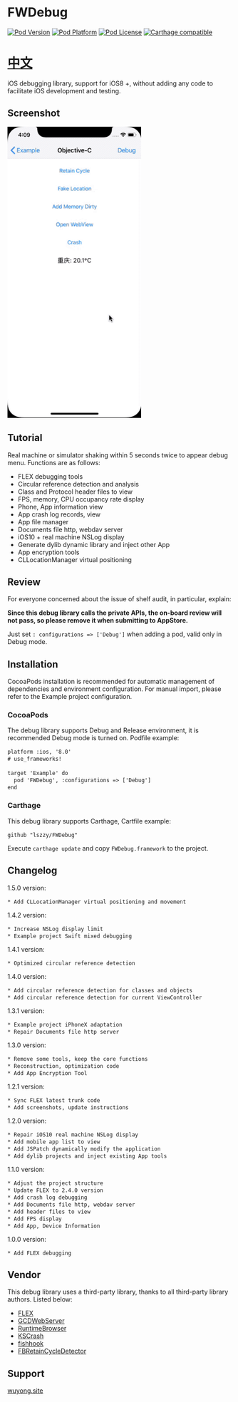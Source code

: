 # FWDebug

[![Pod Version](http://img.shields.io/cocoapods/v/FWDebug.svg?style=flat)](http://cocoadocs.org/docsets/FWDebug/)
[![Pod Platform](http://img.shields.io/cocoapods/p/FWDebug.svg?style=flat)](http://cocoadocs.org/docsets/FWDebug/)
[![Pod License](http://img.shields.io/cocoapods/l/FWDebug.svg?style=flat)](https://github.com/lszzy/FWDebug/blob/master/LICENSE)
[![Carthage compatible](https://img.shields.io/badge/Carthage-compatible-4BC51D.svg?style=flat)](https://github.com/lszzy/FWDebug)

# [中文](README_CN.md)

iOS debugging library, support for iOS8 +, without adding any code to facilitate iOS development and testing.

## Screenshot
![Screenshot](FWDebug.gif)

## Tutorial
Real machine or simulator shaking within 5 seconds twice to appear debug menu. Functions are as follows:

* FLEX debugging tools
* Circular reference detection and analysis
* Class and Protocol header files to view
* FPS, memory, CPU occupancy rate display
* Phone, App information view
* App crash log records, view
* App file manager
* Documents file http, webdav server
* iOS10 + real machine NSLog display
* Generate dylib dynamic library and inject other App
* App encryption tools
* CLLocationManager virtual positioning

## Review
For everyone concerned about the issue of shelf audit, in particular, explain:

**Since this debug library calls the private APIs, the on-board review will not pass, so please remove it when submitting to AppStore.**

Just set `: configurations => ['Debug']` when adding a pod, valid only in Debug mode.

## Installation
CocoaPods installation is recommended for automatic management of dependencies and environment configuration. For manual import, please refer to the Example project configuration.

### CocoaPods
The debug library supports Debug and Release environment, it is recommended Debug mode is turned on. Podfile example:

	platform :ios, '8.0'
	# use_frameworks!

	target 'Example' do
	  pod 'FWDebug', :configurations => ['Debug']
	end

### Carthage
This debug library supports Carthage, Cartfile example:

	github "lszzy/FWDebug"

Execute `carthage update` and copy `FWDebug.framework` to the project.

## Changelog
1.5.0 version:

	* Add CLLocationManager virtual positioning and movement

1.4.2 version:

	* Increase NSLog display limit
	* Example project Swift mixed debugging

1.4.1 version:

    * Optimized circular reference detection

1.4.0 version:

    * Add circular reference detection for classes and objects
    * Add circular reference detection for current ViewController

1.3.1 version:

	* Example project iPhoneX adaptation
	* Repair Documents file http server

1.3.0 version:

	* Remove some tools, keep the core functions
	* Reconstruction, optimization code
	* Add App Encryption Tool

1.2.1 version:

	* Sync FLEX latest trunk code
	* Add screenshots, update instructions

1.2.0 version:

	* Repair iOS10 real machine NSLog display
	* Add mobile app list to view
	* Add JSPatch dynamically modify the application
	* Add dylib projects and inject existing App tools

1.1.0 version:
	
	* Adjust the project structure
	* Update FLEX to 2.4.0 version
	* Add crash log debugging
	* Add Documents file http, webdav server
	* Add header files to view
	* Add FPS display
	* Add App, Device Information

1.0.0 version:

	* Add FLEX debugging

## Vendor
This debug library uses a third-party library, thanks to all third-party library authors. Listed below:
	
* [FLEX](https://github.com/Flipboard/FLEX)
* [GCDWebServer](https://github.com/swisspol/GCDWebServer)
* [RuntimeBrowser](https://github.com/nst/RuntimeBrowser)
* [KSCrash](https://github.com/kstenerud/KSCrash)
* [fishhook](https://github.com/facebook/fishhook)
* [FBRetainCycleDetector](https://github.com/facebook/FBRetainCycleDetector)

## Support
[wuyong.site](http://www.wuyong.site)
